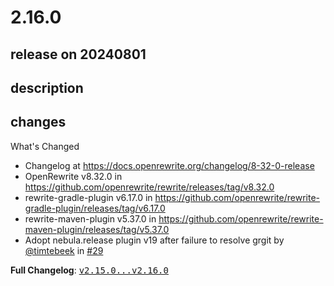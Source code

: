 # 2.16.0

## release on 20240801
## description
## changes
What's Changed

* Changelog at <a href="https://docs.openrewrite.org/changelog/8-32-0-release" rel="nofollow">https://docs.openrewrite.org/changelog/8-32-0-release</a>
* OpenRewrite v8.32.0 in <a href="https://github.com/openrewrite/rewrite/releases/tag/v8.32.0">https://github.com/openrewrite/rewrite/releases/tag/v8.32.0</a>
* rewrite-gradle-plugin v6.17.0 in <a href="https://github.com/openrewrite/rewrite-gradle-plugin/releases/tag/v6.17.0">https://github.com/openrewrite/rewrite-gradle-plugin/releases/tag/v6.17.0</a>
* rewrite-maven-plugin v5.37.0 in <a href="https://github.com/openrewrite/rewrite-maven-plugin/releases/tag/v5.37.0">https://github.com/openrewrite/rewrite-maven-plugin/releases/tag/v5.37.0</a>
* Adopt nebula.release plugin v19 after failure to resolve grgit by <a class="user-mention notranslate" data-hovercard-type="user" data-hovercard-url="/users/timtebeek/hovercard" data-octo-click="hovercard-link-click" data-octo-dimensions="link_type:self" href="https://github.com/timtebeek">@timtebeek</a> in <a class="issue-link js-issue-link" data-error-text="Failed to load title" data-id="2424533555" data-permission-text="Title is private" data-url="https://github.com/openrewrite/rewrite-recipe-bom/issues/29" data-hovercard-type="pull_request" data-hovercard-url="/openrewrite/rewrite-recipe-bom/pull/29/hovercard" href="https://github.com/openrewrite/rewrite-recipe-bom/pull/29">#29</a>

<strong>Full Changelog</strong>: <a class="commit-link" href="https://github.com/openrewrite/rewrite-recipe-bom/compare/v2.15.0...v2.16.0"><tt>v2.15.0...v2.16.0</tt></a>

